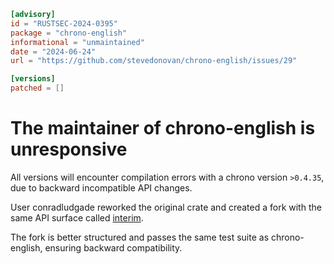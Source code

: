 ```toml
[advisory]
id = "RUSTSEC-2024-0395"
package = "chrono-english"
informational = "unmaintained"
date = "2024-06-24"
url = "https://github.com/stevedonovan/chrono-english/issues/29"

[versions]
patched = []
```

# The maintainer of chrono-english is unresponsive

All versions will encounter compilation errors with a chrono version `>0.4.35`, due
to backward incompatible API changes.

User conradludgade reworked the original crate and created a fork with the same API
surface called [interim](https://github.com/conradludgate/interim).

The fork is better structured and passes the same test suite as chrono-english,
ensuring backward compatibility.
